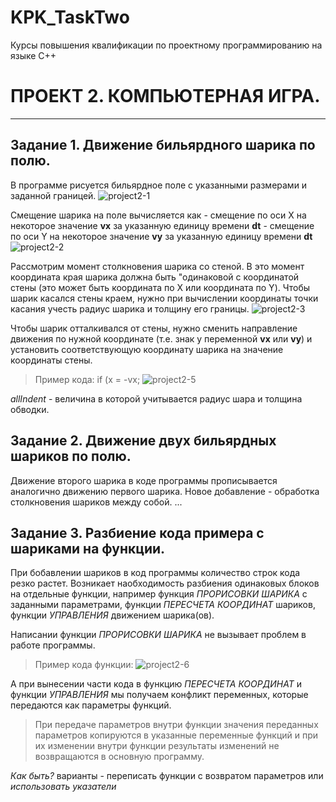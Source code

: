 # KPK_TaskTwo
Курсы повышения квалификации  по проектному программированию на языке С++

#  ПРОЕКТ 2.  КОМПЬЮТЕРНАЯ ИГРА.
--------------------------------------------------------------------------

## Задание 1. Движение бильярдного шарика по полю.

В программе рисуется бильярдное поле с указанными размерами и заданной границей.
![project2-1](https://user-images.githubusercontent.com/80356955/120077997-48a4a100-c0be-11eb-901b-98829b08f209.png)

Смещение шарика на поле вычисляется как 
	- смещение по оси X на некоторое значение **vx** за указанную единицу времени **dt**
	- смещение по оси Y на некоторое значение **vy** за указанную единицу времени **dt**
![project2-2](https://user-images.githubusercontent.com/80356955/120078467-c49fe880-c0c0-11eb-94ca-9953e6e16aa2.png)

Рассмотрим момент столкновения шарика со стеной. В это момент координата  края шарика должна быть "одинаковой с координатой стены (это может быть координата по X или координата по Y). Чтобы шарик касался стены краем, нужно  при вычислении координаты точки касания учесть радиус шарика и толщину его границы.
![project2-3](https://user-images.githubusercontent.com/80356955/120079836-cd93b880-c0c6-11eb-9bc6-b1615898fa23.png)


Чтобы шарик отталкивался от стены, нужно сменить направление движения по нужной координате (т.е. знак у переменной **vx** или **vy**) и установить соответствующую координату шарика на значение координаты стены.

> Пример кода:
if (x = -vx;
![project2-5](https://user-images.githubusercontent.com/80356955/120372040-ba335800-c327-11eb-8d7c-bad65e538e39.png)

 *allIndent* - величина в которой учитывается радиус шара и толщина обводки.


## Задание 2. Движение двух бильярдных шариков по полю.

Движение второго шарика в коде программы прописывается аналогично движению первого шарика.
Новое добавление - обработка столкновения шариков между собой.
...


## Задание 3. Разбиение кода примера с шариками на функции.

При бобавлении шариков в код программы количество строк кода резко растет. Возникает наобходимость разбиения одинаковых блоков на отдельные функции, например функция _ПРОРИСОВКИ ШАРИКА_ с заданными параметрами, функции _ПЕРЕСЧЕТА КООРДИНАТ_ шариков, функции _УПРАВЛЕНИЯ_ движением шарика(ов).

Написании функции _ПРОРИСОВКИ ШАРИКА_ не вызывает проблем в работе программы.
> Пример кода функции:
![project2-6](https://user-images.githubusercontent.com/80356955/120371774-56a92a80-c327-11eb-90a2-3af54ed085f1.png)


А при вынесении части кода в функцию _ПЕРЕСЧЕТА КООРДИНАТ_ и функции _УПРАВЛЕНИЯ_ мы получаем конфликт переменных, которые передаются как параметры функций.

> При передаче параметров внутри функции значения переданных параметров копируются в указанные переменные функций и при их изменении внутри функции результаты изменений не возвращаются в основную программу.

*Как быть?*
 варианты - переписать функции с возвратом параметров или *использовать указатели*

